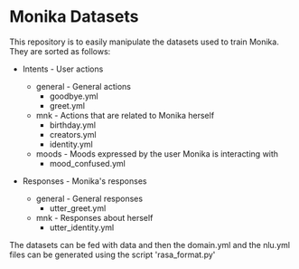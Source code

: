 # Monika Datasets

This repository is to easily manipulate the datasets used to train Monika. They are sorted as follows:

- Intents - User actions
    - general - General actions
        - goodbye.yml
        - greet.yml
    - mnk - Actions that are related to Monika herself
        - birthday.yml
        - creators.yml
        - identity.yml
    - moods - Moods expressed by the user Monika is interacting with
        - mood_confused.yml

- Responses - Monika's responses
    - general - General responses
        - utter_greet.yml
    - mnk - Responses about herself
        - utter_identity.yml

The datasets can be fed with data and then the domain.yml and the nlu.yml files can be generated using the script 'rasa_format.py'
